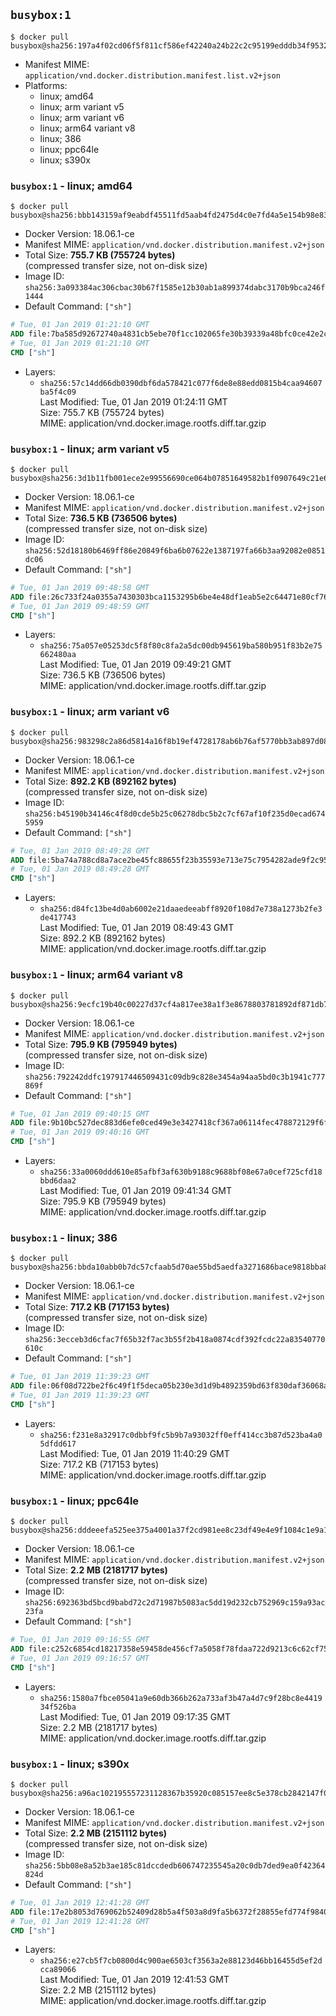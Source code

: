 ## `busybox:1`

```console
$ docker pull busybox@sha256:197a4f02cd06f5f811cf586ef42240a24b22c2c95199edddb34f95326cb1a36e
```

-	Manifest MIME: `application/vnd.docker.distribution.manifest.list.v2+json`
-	Platforms:
	-	linux; amd64
	-	linux; arm variant v5
	-	linux; arm variant v6
	-	linux; arm64 variant v8
	-	linux; 386
	-	linux; ppc64le
	-	linux; s390x

### `busybox:1` - linux; amd64

```console
$ docker pull busybox@sha256:bbb143159af9eabdf45511fd5aab4fd2475d4c0e7fd4a5e154b98e838488e510
```

-	Docker Version: 18.06.1-ce
-	Manifest MIME: `application/vnd.docker.distribution.manifest.v2+json`
-	Total Size: **755.7 KB (755724 bytes)**  
	(compressed transfer size, not on-disk size)
-	Image ID: `sha256:3a093384ac306cbac30b67f1585e12b30ab1a899374dabc3170b9bca246f1444`
-	Default Command: `["sh"]`

```dockerfile
# Tue, 01 Jan 2019 01:21:10 GMT
ADD file:7ba585d92672740a4831cb5ebe70f1cc102065fe30b39339a48bfc0ce42e2c9e in / 
# Tue, 01 Jan 2019 01:21:10 GMT
CMD ["sh"]
```

-	Layers:
	-	`sha256:57c14dd66db0390dbf6da578421c077f6de8e88edd0815b4caa94607ba5f4c09`  
		Last Modified: Tue, 01 Jan 2019 01:24:11 GMT  
		Size: 755.7 KB (755724 bytes)  
		MIME: application/vnd.docker.image.rootfs.diff.tar.gzip

### `busybox:1` - linux; arm variant v5

```console
$ docker pull busybox@sha256:3d1b11fb001ece2e99556690ce064b07851649582b1f0907649c21e65ba4298f
```

-	Docker Version: 18.06.1-ce
-	Manifest MIME: `application/vnd.docker.distribution.manifest.v2+json`
-	Total Size: **736.5 KB (736506 bytes)**  
	(compressed transfer size, not on-disk size)
-	Image ID: `sha256:52d18180b6469ff86e20849f6ba6b07622e1387197fa66b3aa92082e0851dc06`
-	Default Command: `["sh"]`

```dockerfile
# Tue, 01 Jan 2019 09:48:58 GMT
ADD file:26c733f24a0355a7430303bca1153295b6be4e48df1eab5e2c64471e80cf7642 in / 
# Tue, 01 Jan 2019 09:48:59 GMT
CMD ["sh"]
```

-	Layers:
	-	`sha256:75a057e05253dc5f8f80c8fa2a5dc00db945619ba580b951f83b2e75662480aa`  
		Last Modified: Tue, 01 Jan 2019 09:49:21 GMT  
		Size: 736.5 KB (736506 bytes)  
		MIME: application/vnd.docker.image.rootfs.diff.tar.gzip

### `busybox:1` - linux; arm variant v6

```console
$ docker pull busybox@sha256:983298c2a86d5814a16f8b19ef4728178ab6b76af5770bb3ab897d086ac21bd8
```

-	Docker Version: 18.06.1-ce
-	Manifest MIME: `application/vnd.docker.distribution.manifest.v2+json`
-	Total Size: **892.2 KB (892162 bytes)**  
	(compressed transfer size, not on-disk size)
-	Image ID: `sha256:b45190b34146c4f8d0cde5b25c06278dbc5b2c7cf67af10f235d0ecad6745959`
-	Default Command: `["sh"]`

```dockerfile
# Tue, 01 Jan 2019 08:49:28 GMT
ADD file:5ba74a788cd8a7ace2be45fc88655f23b35593e713e75c7954282ade9f2c959e in / 
# Tue, 01 Jan 2019 08:49:28 GMT
CMD ["sh"]
```

-	Layers:
	-	`sha256:d84fc13be4d0ab6002e21daaedeeabff8920f108d7e738a1273b2fe3de417743`  
		Last Modified: Tue, 01 Jan 2019 08:49:43 GMT  
		Size: 892.2 KB (892162 bytes)  
		MIME: application/vnd.docker.image.rootfs.diff.tar.gzip

### `busybox:1` - linux; arm64 variant v8

```console
$ docker pull busybox@sha256:9ecfc19b40c00227d37cf4a817ee38a1f3e8678803781892df871db76eb56977
```

-	Docker Version: 18.06.1-ce
-	Manifest MIME: `application/vnd.docker.distribution.manifest.v2+json`
-	Total Size: **795.9 KB (795949 bytes)**  
	(compressed transfer size, not on-disk size)
-	Image ID: `sha256:792242ddfc197917446509431c09db9c828e3454a94aa5bd0c3b1941c777869f`
-	Default Command: `["sh"]`

```dockerfile
# Tue, 01 Jan 2019 09:40:15 GMT
ADD file:9b10bc527dec883d6efe0ced49e3e3427418cf367a06114fec478872129f6fcf in / 
# Tue, 01 Jan 2019 09:40:16 GMT
CMD ["sh"]
```

-	Layers:
	-	`sha256:33a0060ddd610e85afbf3af630b9188c9688bf08e67a0cef725cfd18bbd6daa2`  
		Last Modified: Tue, 01 Jan 2019 09:41:34 GMT  
		Size: 795.9 KB (795949 bytes)  
		MIME: application/vnd.docker.image.rootfs.diff.tar.gzip

### `busybox:1` - linux; 386

```console
$ docker pull busybox@sha256:bbda10abb0b7dc57cfaab5d70ae55bd5aedfa3271686bace9818bba84cd22c29
```

-	Docker Version: 18.06.1-ce
-	Manifest MIME: `application/vnd.docker.distribution.manifest.v2+json`
-	Total Size: **717.2 KB (717153 bytes)**  
	(compressed transfer size, not on-disk size)
-	Image ID: `sha256:3ecceb3d6cfac7f65b32f7ac3b55f2b418a0874cdf392fcdc22a83540770610c`
-	Default Command: `["sh"]`

```dockerfile
# Tue, 01 Jan 2019 11:39:23 GMT
ADD file:06f08d722be2f6c49f1f5deca05b230e3d1d9b4892359bd63f830daf36068a4f in / 
# Tue, 01 Jan 2019 11:39:23 GMT
CMD ["sh"]
```

-	Layers:
	-	`sha256:f231e8a32917c0dbbf9fc5b9b7a93032ff0eff414cc3b87d523ba4a05dfdd617`  
		Last Modified: Tue, 01 Jan 2019 11:40:29 GMT  
		Size: 717.2 KB (717153 bytes)  
		MIME: application/vnd.docker.image.rootfs.diff.tar.gzip

### `busybox:1` - linux; ppc64le

```console
$ docker pull busybox@sha256:dddeeefa525ee375a4001a37f2cd981ee8c23df49e4e9f1084c1e9a1029f1491
```

-	Docker Version: 18.06.1-ce
-	Manifest MIME: `application/vnd.docker.distribution.manifest.v2+json`
-	Total Size: **2.2 MB (2181717 bytes)**  
	(compressed transfer size, not on-disk size)
-	Image ID: `sha256:692363bd5bcd9babd72c2d71987b5083ac5dd19d232cb752969c159a93ac23fa`
-	Default Command: `["sh"]`

```dockerfile
# Tue, 01 Jan 2019 09:16:55 GMT
ADD file:c252c6854cd18217358e59458de456cf7a5058f78fdaa722d9213c6c62cf7599 in / 
# Tue, 01 Jan 2019 09:16:57 GMT
CMD ["sh"]
```

-	Layers:
	-	`sha256:1580a7fbce05041a9e60db366b262a733af3b47a4d7c9f28bc8e441934f526ba`  
		Last Modified: Tue, 01 Jan 2019 09:17:35 GMT  
		Size: 2.2 MB (2181717 bytes)  
		MIME: application/vnd.docker.image.rootfs.diff.tar.gzip

### `busybox:1` - linux; s390x

```console
$ docker pull busybox@sha256:a96ac102195557231128367b35920c085157ee8c5e378cb2842147f0b71e9d58
```

-	Docker Version: 18.06.1-ce
-	Manifest MIME: `application/vnd.docker.distribution.manifest.v2+json`
-	Total Size: **2.2 MB (2151112 bytes)**  
	(compressed transfer size, not on-disk size)
-	Image ID: `sha256:5bb08e8a52b3ae185c81dccdedb606747235545a20c0db7ded9ea0f42364824d`
-	Default Command: `["sh"]`

```dockerfile
# Tue, 01 Jan 2019 12:41:28 GMT
ADD file:17e2b8053d769062b52409d28b5a4f503a8d9fa5b6372f28855efd774f984047 in / 
# Tue, 01 Jan 2019 12:41:28 GMT
CMD ["sh"]
```

-	Layers:
	-	`sha256:e27cb5f7cb0800d4c900ae6503cf3563a2e88123d46bb16455d5ef2dcca89066`  
		Last Modified: Tue, 01 Jan 2019 12:41:53 GMT  
		Size: 2.2 MB (2151112 bytes)  
		MIME: application/vnd.docker.image.rootfs.diff.tar.gzip
